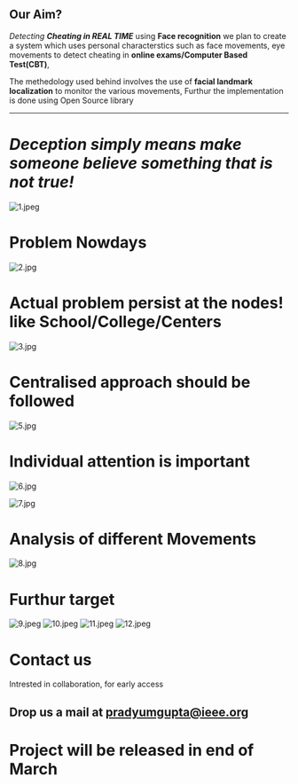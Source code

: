 Our Aim?
--------

*_Detecting **Cheating in REAL TIME**_* using **Face recognition** we plan to create a system which uses personal characterstics such as face movements, eye movements to detect cheating in **online exams/Computer Based Test(CBT)**,

The methedology used behind involves the use of **facial landmark localization** to monitor the various movements, Furthur the implementation is done using Open Source library

---

*Deception simply means make someone believe something that is not true!*
=====
![1.jpeg](https://prady96.github.io/Decepton/Images/1.jpeg)

Problem Nowdays
======
![2.jpg](https://prady96.github.io/Decepton/Images/2.jpg)

Actual problem persist at the nodes! like School/College/Centers
======
![3.jpg](https://prady96.github.io/Decepton/Images/4.jpg)

Centralised approach should be followed
=====
![5.jpg](https://prady96.github.io/Decepton/Images/5.jpg)

Individual attention is important
=====

![6.jpg](https://prady96.github.io/Decepton/Images/6.jpg)


![7.jpg](https://prady96.github.io/Decepton/Images/7.jpg)

Analysis of different Movements
=====

![8.jpg](https://prady96.github.io/Decepton/Images/8.jpeg)

Furthur target
=====

![9.jpeg](https://prady96.github.io/Decepton/Images/9.jpeg)
![10.jpeg](https://prady96.github.io/Decepton/Images/10.jpeg)
![11.jpeg](https://prady96.github.io/Decepton/Images/11.jpeg)
![12.jpeg](https://prady96.github.io/Decepton/Images/12.jpg)

Contact us
==========

Intrested in collaboration, for early access 

Drop us a mail at <pradyumgupta@ieee.org>
--------

Project will be released in end of March
========================================


